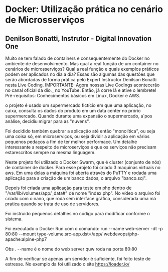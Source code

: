 # Docker: Utilização prática no cenário de Microsserviços
## Denilson Bonatti, Instrutor - Digital Innovation One

Muito se tem falado de containers e consequentemente do Docker no ambiente de desenvolvimento. Mas qual a real função de um container no cenários de microsserviços? Qual a real função e quais exemplos práticos podem ser aplicados no dia a dia? Essas são algumas das questões que serão abordadas de forma prática pelo Expert Instructor Denilson Bonatti nesta Live Coding. IMPORTANTE: Agora nossas Live Codings acontecerão no canal oficial da dio._ no YouTube. Então, já corre lá e ative o lembrete! Pré-requisitos: Conhecimentos básicos em Linux, Docker e AWS.

o projeto é usado um supermercado fictício em que uma aplicação, no caixa, consulta os dados do produto em um data center no prório supermercado. Quando durante uma expansão o supermercado, a´pos  análise, decidiu migrar para as "nuvens".

Foi decidido também quebrar a aplicação até então "monolítica", ou seja uma coisa só, em microserviços, ou seja dividir a aplicação em vários pequenos pedaços a fim de ter melhor performace. Um detalhe interessante a respeito de microserviços é que os serviços não precisam estarescritos sempre na mesma linguagem.

Neste projeto foi utilizado o Docker Swarm, que é cluster (conjunto de nós) de container de docker.
Para esse projeto foi criado 3 maquinas virtuais no aws. Em uma delas a máquina foi aberta através do PuTTY e rodada uma aplicação para a criação de um banco dados, o arquivo "banco.sql".

Depois foi criada uma aplicação para teste em php dentro de "/var/lib/volumes/app/_data#" de nome "index.php". No vídeo o arquivo foi criado com o nano, que roda sem interface gráfica, considerada uma má pratica quando se trata de uso de servidores.

Foi instruido pequenos detalhes no código para modificar conforme o sistema.

Foi executado o Docker Run com o comando: run --name web-server -dt -p 80:80 --mount type-volume.src-app.dst=/app/ webdevops/php-apache:alpine-php7

Obs . --name é o nome do web server quw roda na porta 80:80

A fim de verificar se apenas um servidor é suficiente, foi feito teste de estresse. No exemplo da foi utilizado o site https://loader.io/


